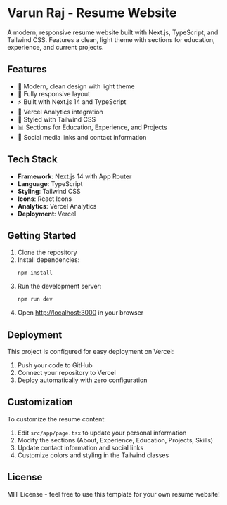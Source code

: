 # Varun Raj - Resume Website

A modern, responsive resume website built with Next.js, TypeScript, and Tailwind CSS. Features a clean, light theme with sections for education, experience, and current projects.

## Features

- 🎨 Modern, clean design with light theme
- 📱 Fully responsive layout
- ⚡ Built with Next.js 14 and TypeScript
- 🎯 Vercel Analytics integration
- 🎨 Styled with Tailwind CSS
- 📊 Sections for Education, Experience, and Projects
- 🔗 Social media links and contact information

## Tech Stack

- **Framework**: Next.js 14 with App Router
- **Language**: TypeScript
- **Styling**: Tailwind CSS
- **Icons**: React Icons
- **Analytics**: Vercel Analytics
- **Deployment**: Vercel

## Getting Started

1. Clone the repository
2. Install dependencies:
   ```bash
   npm install
   ```
3. Run the development server:
   ```bash
   npm run dev
   ```
4. Open [http://localhost:3000](http://localhost:3000) in your browser

## Deployment

This project is configured for easy deployment on Vercel:

1. Push your code to GitHub
2. Connect your repository to Vercel
3. Deploy automatically with zero configuration

## Customization

To customize the resume content:

1. Edit `src/app/page.tsx` to update your personal information
2. Modify the sections (About, Experience, Education, Projects, Skills)
3. Update contact information and social links
4. Customize colors and styling in the Tailwind classes

## License

MIT License - feel free to use this template for your own resume website!
